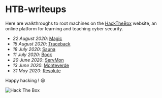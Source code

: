 # HTB-writeups
Here are walkthroughs to root machines on the [HackTheBox](https://www.hackthebox.eu) website, an online platform for learning and teaching cyber security.  

- _22 August 2020_: [Magic](https://github.com/flast101/HTB-writeups/tree/master/magic)
- _15 August 2020_: [Traceback](https://github.com/flast101/HTB-writeups/tree/master/traceback)
- _18 July 2020_: [Sauna](https://github.com/flast101/HTB-writeups/tree/master/sauna)
- _11 July 2020_: [Book](https://github.com/flast101/HTB-writeups/tree/master/book) 
- _20 June 2020_: [ServMon](https://github.com/flast101/HTB-writeups/tree/master/servmon)
- _13 June 2020_: [Monteverde](https://github.com/flast101/HTB-writeups/tree/master/monteverde)
- _31 May 2020_: [Resolute](https://github.com/flast101/HTB-writeups/tree/master/resolute)   
   
   


Happy hacking ! :smiley:

<img src="http://www.hackthebox.eu/badge/image/249498" alt="Hack The Box">

